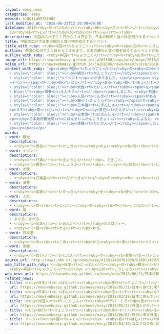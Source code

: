 ```yaml
---
layout: easy_news
categories: easy
newsid: k10011489781000
last_modified_at: '2018-06-25T12:30:00+09:00'
datetime: 2018<ruby>年<rt>ねん</rt></ruby>06<ruby>月<rt>がつ</rt></ruby>25<ruby>日<rt>にち</rt></ruby>
  12<ruby>時<rt>じ</rt></ruby>30<ruby>分<rt>ふん</rt></ruby>
description: 中国の広州で２１日から２４日まで、日本の観光と食べ物を紹介するイベントがありました。
title: 中国の広州で日本の観光と食べ物を紹介するイベント
title_with_ruby: <ruby>中国<rt>ちゅうごく</rt></ruby>の<ruby>広州<rt>こうしゅう</rt></ruby>で<ruby>日本<rt>にっぽん</rt></ruby>の<ruby>観光<rt>かんこう</rt></ruby>と<ruby>食<rt>た</rt></ruby>べ<ruby>物<rt>もの</rt></ruby>を<ruby>紹介<rt>しょうかい</rt></ruby>するイベント
outline: 中国の広州で２１日から２４日まで、日本の観光と食べ物を紹介するイベントがありました。
outline_with_ruby: <ruby>中国<rt>ちゅうごく</rt></ruby>の<ruby>広州<rt>こうしゅう</rt></ruby>で２１<ruby>日<rt>にち</rt></ruby>から<ruby>２４日<rt>にじゅうよっか</rt></ruby>まで、<ruby>日本<rt>にっぽん</rt></ruby>の<ruby>観光<rt>かんこう</rt></ruby>と<ruby>食<rt>た</rt></ruby>べ<ruby>物<rt>もの</rt></ruby>を<ruby>紹介<rt>しょうかい</rt></ruby>するイベントがありました。
image_url: https://newswebeasy.github.io/ja201806/news/web/image/2018/06/21/K10011489781_1806211906_1806212038_01_02.jpg
voice_url: https://newswebeasy.github.io/ja201806/news/easy/voice/2018/06/25/k10011489781000.mp4
content_with_ruby: "<p><ruby>中国<rt>ちゅうごく</rt></ruby>の<ruby>広州<rt>こうしゅう</rt></ruby>で２１<ruby>日<rt>にち</rt></ruby>から<ruby>２４日<rt>にじゅうよっか</rt></ruby>まで、<ruby>日本<rt>にっぽん</rt></ruby>の<span\
  \ style=\"color: blue;\"><ruby>観光<rt>かんこう</rt></ruby></span>と<ruby>食<rt>た</rt></ruby>べ<ruby>物<rt>もの</rt></ruby>を<ruby>紹介<rt>しょうかい</rt></ruby>する<span\
  \ style=\"color: blue;\">イベント</span>がありました。</p>\n<p><span style=\"color: blue;\"\
  >イベント</span>が<ruby>始<rt>はじ</rt></ruby>まる<ruby>前<rt>まえ</rt></ruby>の<ruby>式<rt>しき</rt></ruby>では、<ruby>中国<rt>ちゅうごく</rt></ruby>の<ruby>人<rt>ひと</rt></ruby>たちが<ruby>日本<rt>にっぽん</rt></ruby>の<span\
  \ style=\"color: blue;\"><ruby>太鼓<rt>たいこ</rt></ruby></span>を<span style=\"color:\
  \ blue;\"><ruby>演奏<rt>えんそう</rt></ruby></span>しました。<ruby>中国<rt>ちゅうごく</rt></ruby>でも<span\
  \ style=\"color: blue;\"><ruby>人気<rt>にんき</rt></ruby></span>がある「<ruby>北国<rt>きたぐに</rt></ruby>の<ruby>春<rt>はる</rt></ruby>」という<ruby>日本<rt>にっぽん</rt></ruby>の<span\
  \ style=\"color: blue;\"><ruby>曲<rt>きょく</rt></ruby></span>で<ruby>踊<rt>おど</rt></ruby>りを<ruby>見<rt>み</rt></ruby>せる<ruby>人<rt>ひと</rt></ruby>もいました。<ruby>会場<rt>かいじょう</rt></ruby>には、<ruby>大勢<rt>おおぜい</rt></ruby>の<ruby>人<rt>ひと</rt></ruby>が<ruby>集<rt>あつ</rt></ruby>まって<span\
  \ style=\"color: blue;\"><ruby>日本酒<rt>にほんしゅ</rt></ruby></span>を<ruby>飲<rt>の</rt></ruby>んだり、<ruby>着物<rt>きもの</rt></ruby>を<ruby>着<rt>き</rt></ruby>て<ruby>写真<rt>しゃしん</rt></ruby>を<ruby>撮<rt>と</rt></ruby>ったりしていました。</p>\n\
  <p>４５<ruby>歳<rt>さい</rt></ruby>の<ruby>男性<rt>だんせい</rt></ruby>は「<ruby>日本<rt>にっぽん</rt></ruby>に<ruby>行<rt>い</rt></ruby>っておいしい<ruby>食<rt>た</rt></ruby>べ<ruby>物<rt>もの</rt></ruby>や<span\
  \ style=\"color: blue;\"><ruby>日本酒<rt>にほんしゅ</rt></ruby></span>を<ruby>楽<rt>たの</rt></ruby>しみたいです」と<ruby>話<rt>はな</rt></ruby>していました。</p>\n\
  <p><ruby>日本政府観光局<rt>にほんせいふかんこうきょく</rt></ruby>によると、<ruby>今年<rt>ことし</rt></ruby>１<ruby>月<rt>がつ</rt></ruby>から５<ruby>月<rt>がつ</rt></ruby>までに<ruby>中国<rt>ちゅうごく</rt></ruby>から３２９<ruby>万<rt>まん</rt></ruby><ruby>人<rt>にん</rt></ruby><ruby>以上<rt>いじょう</rt></ruby>の<ruby>人<rt>ひと</rt></ruby>が<ruby>日本<rt>にっぽん</rt></ruby>に<ruby>旅行<rt>りょこう</rt></ruby>に<ruby>来<rt>き</rt></ruby>ました。<ruby>最近<rt>さいきん</rt></ruby>は、<ruby>買<rt>か</rt></ruby>い<ruby>物<rt>もの</rt></ruby>だけではなくて、<ruby>日本<rt>にっぽん</rt></ruby>の<ruby>文化<rt>ぶんか</rt></ruby>を<span\
  \ style=\"color: blue;\"><ruby>体験<rt>たいけん</rt></ruby></span>したいと<ruby>言<rt>い</rt></ruby>う<ruby>人<rt>ひと</rt></ruby>が<ruby>増<rt>ふ</rt></ruby>えています。</p>\n\
  <p></p>\n<p></p>"
words:
- word: 観光
  descriptions:
  - <ruby><rb>景色</rb><rt>けしき</rt></ruby>のよい<ruby><rb>所</rb><rt>ところ</rt></ruby>や<ruby><rb>名所</rb><rt>めいしょ</rt></ruby>などを<ruby><rb>見物</rb><rt>けんぶつ</rt></ruby>して<ruby><rb>回</rb><rt>まわ</rt></ruby>ること。
- word: イベント
  descriptions:
  - <ruby><rb>行事</rb><rt>ぎょうじ</rt></ruby>。できごと。
  - <ruby><rb>勝負</rb><rt>しょうぶ</rt></ruby>。<ruby><rb>試合</rb><rt>しあい</rt></ruby>。
- word: 太鼓
  descriptions:
  - <ruby><rb>打楽器</rb><rt>だがっき</rt></ruby>の<ruby><rb>一</rb><rt>ひと</rt></ruby>つ。<ruby><rb>木</rb><rt>き</rt></ruby>や<ruby><rb>金属</rb><rt>きんぞく</rt></ruby>で<ruby><rb>作</rb><rt>つく</rt></ruby>った<ruby><rb>胴</rb><rt>どう</rt></ruby>に<ruby><rb>皮</rb><rt>かわ</rt></ruby>を<ruby><rb>張</rb><rt>は</rt></ruby>り、ばちで<ruby><rb>打</rb><rt>う</rt></ruby>ち<ruby><rb>鳴</rb><rt>な</rt></ruby>らすもの。
- word: 演奏
  descriptions:
  - <ruby><rb>楽器</rb><rt>がっき</rt></ruby>を<ruby><rb>使</rb><rt>つか</rt></ruby>って、<ruby><rb>音楽</rb><rt>おんがく</rt></ruby>をかなでること。
- word: 人気
  descriptions:
  - <ruby><rb>世</rb><rt>よ</rt></ruby>の<ruby><rb>中</rb><rt>なか</rt></ruby>の<ruby><rb>人</rb><rt>ひと</rt></ruby>たちのよい<ruby><rb>評判</rb><rt>ひょうばん</rt></ruby>。
- word: 曲
  descriptions:
  - まげる。まがる。
  - <ruby><rb>音楽</rb><rt>おんがく</rt></ruby>のメロディー。
  - <ruby><rb>軽</rb><rt>かる</rt></ruby>わざ。
- word: 日本酒
  descriptions:
  - <ruby><rb>米</rb><rt>こめ</rt></ruby>から<ruby><rb>造</rb><rt>つく</rt></ruby>る、<ruby><rb>日本特有</rb><rt>にっぽんとくゆう</rt></ruby>の<ruby><rb>酒</rb><rt>さけ</rt></ruby>。<ruby><rb>清酒</rb><rt>せいしゅ</rt></ruby>。
- word: 体験
  descriptions:
  - <ruby><rb>自分</rb><rt>じぶん</rt></ruby>で<ruby><rb>実際</rb><rt>じっさい</rt></ruby>にやってみること。また、やってみたこと。
source_url: http://www3.nhk.or.jp/news/easy/k10011489781000/k10011489781000.html
web_title_with_ruby: <ruby>日本<rt>にっぽん</rt></ruby>の<ruby>観光<rt>かんこう</rt></ruby>や<ruby>食<rt>しょく</rt></ruby>を<ruby>テーマ<rt>てーま</rt></ruby>にした<ruby>催<rt>もよお</rt></ruby>し
  <ruby>中国<rt>ちゅうごく</rt></ruby> <ruby>広州<rt>こうしゅう</rt></ruby>
web_news_url: https://newswebeasy.github.io/news/web/2018/06/21/日本の観光や食をテーマにした催し-中国-広州
related_news:
- title: <ruby>日本<rt>にっぽん</rt></ruby>へ<ruby>旅行<rt>りょこう</rt></ruby>に<ruby>来<rt>き</rt></ruby>た<ruby>外国人<rt>がいこくじん</rt></ruby>が<ruby>最<rt>もっと</rt></ruby>も<ruby>早<rt>はや</rt></ruby>く１０００<ruby>万<rt>まん</rt></ruby><ruby>人<rt>にん</rt></ruby>になる
  url: https://newswebeasy.github.io/news/easy/2018/05/21/日本へ旅行に来た外国人が最も早く1000万人になる
- title: <ruby>日本<rt>にっぽん</rt></ruby>に<ruby>住<rt>す</rt></ruby>んでいる<ruby>外国人<rt>がいこくじん</rt></ruby>は２５６<ruby>万<rt>まん</rt></ruby><ruby>人<rt>にん</rt></ruby>　<ruby>今<rt>いま</rt></ruby>までで<ruby>最<rt>もっと</rt></ruby>も<ruby>多<rt>おお</rt></ruby>い
  url: https://newswebeasy.github.io/news/easy/2018/03/28/日本に住んでいる外国人は256万人-今までで最も多い
- title: <ruby>外国人<rt>がいこくじん</rt></ruby>がデパートで<ruby>使<rt>つか</rt></ruby>ったお<ruby>金<rt>かね</rt></ruby>が<ruby>今<rt>いま</rt></ruby>まででいちばん<ruby>多<rt>おお</rt></ruby>くなる
  url: https://newswebeasy.github.io/news/easy/2018/05/25/外国人がデパートで使ったお金が今まででいちばん多くなる
- title: <ruby>旅行<rt>りょこう</rt></ruby>に<ruby>来<rt>く</rt></ruby>る<ruby>外国人<rt>がいこくじん</rt></ruby>を<ruby>増<rt>ふ</rt></ruby>やす　マナーの<ruby>問題<rt>もんだい</rt></ruby>も<ruby>考<rt>かんが</rt></ruby>える<ruby>必要<rt>ひつよう</rt></ruby>がある
  url: https://newswebeasy.github.io/news/easy/2018/06/07/旅行に来る外国人を増やす-マナーの問題も考える必要がある
- title: ユニクロの<ruby>服<rt>ふく</rt></ruby>　<ruby>初<rt>はじ</rt></ruby>めて<ruby>日本<rt>にっぽん</rt></ruby>より<ruby>外国<rt>がいこく</rt></ruby>でたくさん<ruby>売<rt>う</rt></ruby>れた
  url: https://newswebeasy.github.io/news/easy/2018/04/16/ユニクロの服-初めて日本より外国でたくさん売れた
...
```

